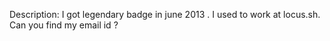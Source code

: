 Description: I got legendary badge in june 2013 . I used to work at locus.sh.
Can you find my email id ?
